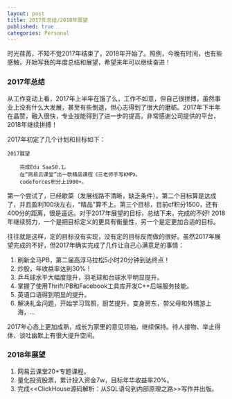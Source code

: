 ```yaml
---
layout: post
title: 2017年总结/2018年展望 
published: true
categories: Personal 
---
```


时光荏苒，不知不觉2017年结束了，2018年开始了。照例，今晚有时间，也有些感触，开始写我的年度总结和展望，希望来年可以继续奋进！

### 2017年总结
从工作变动上看，2017年上半年在饿了么，工作不如意，但自己很拼搏，虽然事业上没有什么大发展，甚至有些倒退，但心志得到了很大的磨砺。2017年下半年在晶赞，融入很快，专业技能得到了进一步的提高，非常感谢公司提供的平台，2018年继续拼搏！

2017年初定了几个计划和目标如下：

```
2017展望

    完成Edu SaaS0.1。
    在“网易云课堂”出一款精品课程《三老师手写KMP》。
    codeforces积分上1900+。

```

第一个尝试了，已经歇菜（发展线路不清晰，缺乏条件）。第二个目标算是达成了，并且盈利100块左右，“精品”算不上。第三个目标，目前cf积分1500，还有400分的距离，很是遥远。对于2017年展望的目标，总结下来，完成的不好! 2018年继续努力，一个是把目标定义的更具有衡量性，另一个是定更加合适的目标。

往往就是这样，定的目标没有实现，没有定的目标反而做的很好。虽然2017年展望完成的不好，但2017年确实完成了几件让自己心满意足的事情：
1. 刷新全马PB，第二届高淳马拉松5小时20分钟到达终点！
2. 炒股，年收益率达到30%！
3. 乒乓球水平大幅度提升，羽毛球和台球水平明显提升。
4. 掌握了使用Thrift/PB和Facebook工具库开发C++后端服务技能。
5. 英语口语得到明显的提升。
6. 解决礼金问题，开始学习驾照，厨艺提升，变身房东，带父母和外甥游上海，...

2017年心态上更加成熟，成长为家里的意见领袖，继续保持。待人接物、举止得体、谈吐幽默上有很大提升空间。

### 2018年展望
1. 网易云课堂20+专题课程。
2. 量化投资股票，累计投入资金7w，目标年华收益率20%。
3. 完成<<ClickHouse源码解析：从SQL语句到内部原理之路>>写作并出版。
